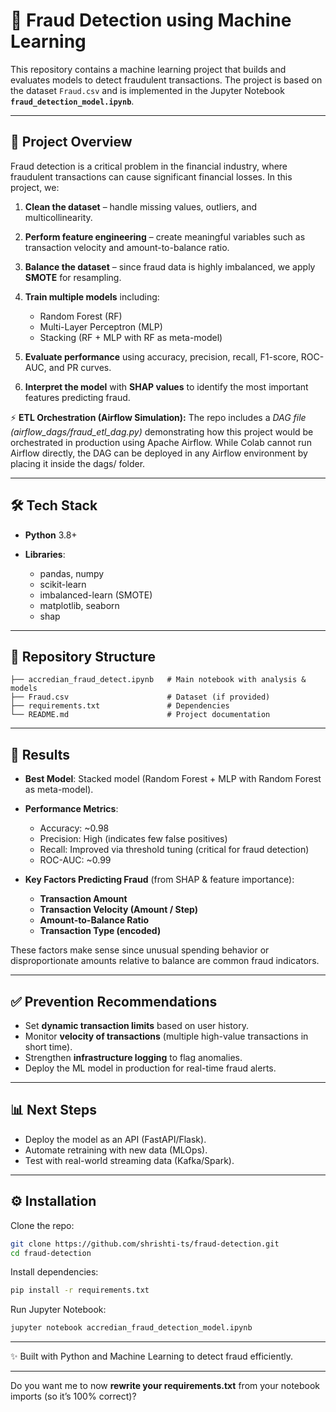 # 🚨 Fraud Detection using Machine Learning

This repository contains a machine learning project that builds and evaluates models to detect fraudulent transactions. The project is based on the dataset `Fraud.csv` and is implemented in the Jupyter Notebook **`fraud_detection_model.ipynb`**.

---

## 📌 Project Overview

Fraud detection is a critical problem in the financial industry, where fraudulent transactions can cause significant financial losses. In this project, we:

1. **Clean the dataset** – handle missing values, outliers, and multicollinearity.
2. **Perform feature engineering** – create meaningful variables such as transaction velocity and amount-to-balance ratio.
3. **Balance the dataset** – since fraud data is highly imbalanced, we apply **SMOTE** for resampling.
4. **Train multiple models** including:

   * Random Forest (RF)
   * Multi-Layer Perceptron (MLP)
   * Stacking (RF + MLP with RF as meta-model)
5. **Evaluate performance** using accuracy, precision, recall, F1-score, ROC-AUC, and PR curves.
6. **Interpret the model** with **SHAP values** to identify the most important features predicting fraud.

⚡ **ETL Orchestration (Airflow Simulation):**
The repo includes a *DAG file (airflow_dags/fraud_etl_dag.py)* demonstrating how this project would be orchestrated in production using Apache Airflow.
While Colab cannot run Airflow directly, the DAG can be deployed in any Airflow environment by placing it inside the dags/ folder.

---

## 🛠️ Tech Stack

* **Python** 3.8+
* **Libraries**:

  * pandas, numpy
  * scikit-learn
  * imbalanced-learn (SMOTE)
  * matplotlib, seaborn
  * shap

---

## 📂 Repository Structure

```
├── accredian_fraud_detect.ipynb   # Main notebook with analysis & models
├── Fraud.csv                      # Dataset (if provided)
├── requirements.txt               # Dependencies
└── README.md                      # Project documentation
```

---

## 🚀 Results

* **Best Model**: Stacked model (Random Forest + MLP with Random Forest as meta-model).

* **Performance Metrics**:

  * Accuracy: \~0.98
  * Precision: High (indicates few false positives)
  * Recall: Improved via threshold tuning (critical for fraud detection)
  * ROC-AUC: \~0.99

* **Key Factors Predicting Fraud** (from SHAP & feature importance):

  * **Transaction Amount**
  * **Transaction Velocity (Amount / Step)**
  * **Amount-to-Balance Ratio**
  * **Transaction Type (encoded)**

These factors make sense since unusual spending behavior or disproportionate amounts relative to balance are common fraud indicators.

---

## ✅ Prevention Recommendations

* Set **dynamic transaction limits** based on user history.
* Monitor **velocity of transactions** (multiple high-value transactions in short time).
* Strengthen **infrastructure logging** to flag anomalies.
* Deploy the ML model in production for real-time fraud alerts.

---

## 📊 Next Steps

* Deploy the model as an API (FastAPI/Flask).
* Automate retraining with new data (MLOps).
* Test with real-world streaming data (Kafka/Spark).

---

## ⚙️ Installation

Clone the repo:

```bash
git clone https://github.com/shrishti-ts/fraud-detection.git
cd fraud-detection
```

Install dependencies:

```bash
pip install -r requirements.txt
```

Run Jupyter Notebook:

```bash
jupyter notebook accredian_fraud_detection_model.ipynb
```

---

✨ Built with Python and Machine Learning to detect fraud efficiently.

---

Do you want me to now **rewrite your requirements.txt** from your notebook imports (so it’s 100% correct)?
